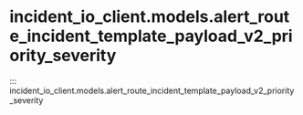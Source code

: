 # incident_io_client.models.alert_route_incident_template_payload_v2_priority_severity

::: incident_io_client.models.alert_route_incident_template_payload_v2_priority_severity
